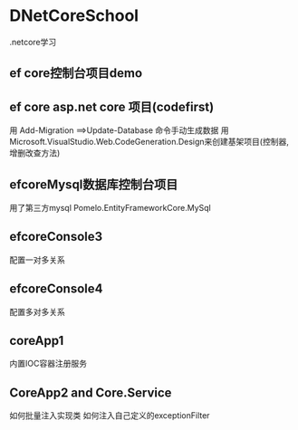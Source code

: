 # DNetCoreSchool
.netcore学习

## ef core控制台项目demo
## ef core asp.net core 项目(codefirst)
用 Add-Migration  ==>Update-Database 命令手动生成数据
用 Microsoft.VisualStudio.Web.CodeGeneration.Design来创建基架项目(控制器,增删改查方法)
## efcoreMysql数据库控制台项目
用了第三方mysql Pomelo.EntityFrameworkCore.MySql
## efcoreConsole3
配置一对多关系
## efcoreConsole4
配置多对多关系
## coreApp1
内置IOC容器注册服务
## CoreApp2 and Core.Service
如何批量注入实现类
如何注入自己定义的exceptionFilter